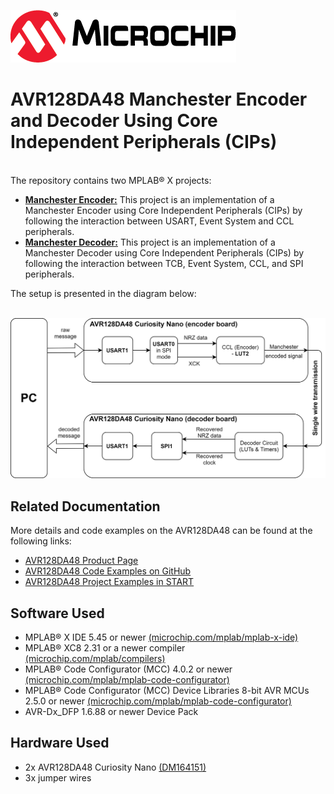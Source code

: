 <!-- Please do not change this logo with link -->
[![MCHP](images/microchip.png)](https://www.microchip.com)

# AVR128DA48 Manchester Encoder and Decoder Using Core Independent Peripherals (CIPs)

  <br>The repository contains two MPLAB® X projects:

  * [<strong>Manchester Encoder:</strong>](Manchester_Encoder) This project is an implementation of a Manchester Encoder using Core Independent Peripherals (CIPs) by following the interaction between USART, Event System and CCL peripherals.
  * [<strong>Manchester Decoder:</strong>](Manchester_Decoder) This project is an implementation of a Manchester Decoder using Core Independent Peripherals (CIPs) by following the interaction between TCB, Event System, CCL, and SPI peripherals.

  The setup is presented in the diagram below:

<br><img src="images/setup-diagram.png" width="600">

## Related Documentation
More details and code examples on the AVR128DA48 can be found at the following links:
- [AVR128DA48 Product Page](https://www.microchip.com/wwwproducts/en/AVR128DA48)
- [AVR128DA48 Code Examples on GitHub](https://github.com/microchip-pic-avr-examples?q=avr128da48)
- [AVR128DA48 Project Examples in START](https://start.atmel.com/#examples/AVR128DA48CuriosityNano)

## Software Used
- MPLAB® X IDE 5.45 or newer [(microchip.com/mplab/mplab-x-ide)](http://www.microchip.com/mplab/mplab-x-ide)
- MPLAB® XC8 2.31 or a newer compiler [(microchip.com/mplab/compilers)](http://www.microchip.com/mplab/compilers)
- MPLAB® Code Configurator (MCC) 4.0.2 or newer [(microchip.com/mplab/mplab-code-configurator)](https://www.microchip.com/mplab/mplab-code-configurator)
- MPLAB® Code Configurator (MCC) Device Libraries 8-bit AVR MCUs 2.5.0 or newer [(microchip.com/mplab/mplab-code-configurator)](https://www.microchip.com/mplab/mplab-code-configurator)
- AVR-Dx_DFP 1.6.88 or newer Device Pack

## Hardware Used
- 2x AVR128DA48 Curiosity Nano [(DM164151)](https://www.microchip.com/Developmenttools/ProductDetails/DM164151)
- 3x jumper wires
